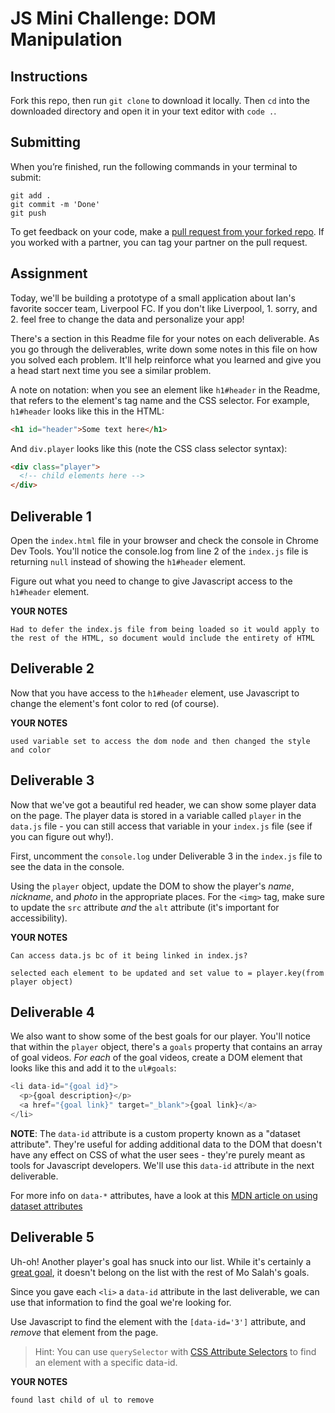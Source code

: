 # JS Mini Challenge: DOM Manipulation

## Instructions

Fork this repo, then run `git clone` to download it locally. Then `cd` into the downloaded directory and open it in your text editor with `code .`.

## Submitting

When you’re finished, run the following commands in your terminal to submit:

```
git add .
git commit -m 'Done'
git push
```

To get feedback on your code, make a [pull request from your forked repo](https://docs.github.com/en/github/collaborating-with-issues-and-pull-requests/creating-a-pull-request-from-a-fork). If you worked with a partner, you can tag your partner on the pull request.

## Assignment

Today, we'll be building a prototype of a small application about Ian's favorite soccer team, Liverpool FC. If you don't like Liverpool, 1. sorry, and 2. feel free to change the data and personalize your app!

There's a section in this Readme file for your notes on each deliverable. As you go through the deliverables, write down some notes in this file on how you solved each problem. It'll help reinforce what you learned and give you a head start next time you see a similar problem.

A note on notation: when you see an element like `h1#header` in the Readme, that refers to the element's tag name and the CSS selector. For example, `h1#header` looks like this in the HTML:

```html
<h1 id="header">Some text here</h1>
```

And `div.player` looks like this (note the CSS class selector syntax):

```html
<div class="player">
  <!-- child elements here -->
</div>
```

## Deliverable 1

Open the `index.html` file in your browser and check the console in Chrome Dev Tools. You'll notice the console.log from line 2 of the `index.js` file is returning `null` instead of showing the `h1#header` element.

Figure out what you need to change to give Javascript access to the `h1#header` element.

**YOUR NOTES**
```
Had to defer the index.js file from being loaded so it would apply to the rest of the HTML, so document would include the entirety of HTML

```

## Deliverable 2

Now that you have access to the `h1#header` element, use Javascript to change the element's font color to red (of course).

**YOUR NOTES**
```
used variable set to access the dom node and then changed the style and color

```

## Deliverable 3

Now that we've got a beautiful red header, we can show some player data on the page. The player data is stored in a variable called `player` in the `data.js` file - you can still access that variable in your `index.js` file (see if you can figure out why!).

First, uncomment the `console.log` under Deliverable 3 in the `index.js` file to see the data in the console. 

Using the `player` object, update the DOM to show the player's *name*, *nickname*, and *photo* in the appropriate places. For the `<img>` tag, make sure to update the `src` attribute *and* the `alt` attribute (it's important for accessibility).

**YOUR NOTES**
```
Can access data.js bc of it being linked in index.js?

selected each element to be updated and set value to = player.key(from player object)

```

## Deliverable 4

We also want to show some of the best goals for our player. You'll notice that within the `player` object, there's a `goals` property that contains an array of goal videos. *For each* of the goal videos, create a DOM element that looks like this and add it to the `ul#goals`:

```js
<li data-id="{goal id}">
  <p>{goal description}</p>
  <a href="{goal link}" target="_blank">{goal link}</a>
</li>
```

**NOTE**: The `data-id` attribute is a custom property known as a "dataset attribute". They're useful for adding additional data to the DOM that doesn't have any effect on CSS of what the user sees - they're purely meant as tools for Javascript developers. We'll use this `data-id` attribute in the next deliverable.

For more info on `data-*` attributes, have a look at this [MDN article on using dataset attributes](https://developer.mozilla.org/en-US/docs/Learn/HTML/Howto/Use_data_attributes)

## Deliverable 5

Uh-oh! Another player's goal has snuck into our list. While it's certainly a [great goal](https://youtu.be/WLm-YK5Yfv0), it doesn't belong on the list with the rest of Mo Salah's goals. 

Since you gave each `<li>` a `data-id` attribute in the last deliverable, we can use that information to find the goal we're looking for. 

Use Javascript to find the element with the `[data-id='3']` attribute, and *remove* that element from the page.

> Hint: You can use `querySelector` with [CSS Attribute Selectors](https://developer.mozilla.org/en-US/docs/Web/CSS/Attribute_selectors) to find an element with a specific data-id. 

**YOUR NOTES**
```
found last child of ul to remove
```
